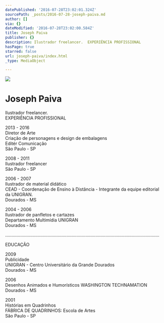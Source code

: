```yaml
---
datePublished: '2016-07-28T23:02:01.324Z'
sourcePath: _posts/2016-07-28-joseph-paiva.md
author: []
via: {}
dateModified: '2016-07-28T23:02:00.584Z'
title: Joseph Paiva
publisher: {}
description: Ilustrador freelancer.  EXPERIÊNCIA PROFISSIONAL
hasPage: true
starred: false
url: joseph-paiva/index.html
_type: MediaObject

---
```

![](https://the-grid-user-content.s3-us-west-2.amazonaws.com/cc51698d-639e-4c2a-8399-dffcacda7aa6.jpg)

# Joseph Paiva

Ilustrador freelancer.  
EXPERIÊNCIA PROFISSIONAL

2013 - 2016  
Diretor de Arte  
Criação de personagens e design de embalagens  
Editér Comunicação   
São Paulo - SP

2008 - 2011  
Ilustrador freelancer  
São Paulo - SP

2006 - 2007  
Ilustrador de material didático  
CEAD - Coordenação de Ensino à Distância - Integrante da equipe editorial da UNIGRAN.  
Dourados - MS

2004 - 2006  
Ilustrador de panfletos e cartazes  
Departamento Multimídia UNIGRAN  
Dourados - MS

...........................................................................................................................

EDUCAÇÃO

2009  
Publicidade  
UNIGRAN - Centro Universitário da Grande Dourados  
Dourados - MS

2006  
Desenhos Animados e Humorísticos WASHINGTON TECHNAMATION  
Dourados - MS

2001  
Histórias em Quadrinhos  
FÁBRICA DE QUADRINHOS: Escola de Artes  
São Paulo - SP